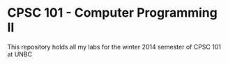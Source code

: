 # CPSC 101 - Computer Programming II

This repository holds all my labs for the winter 2014 semester of CPSC 101 at UNBC